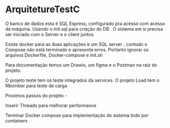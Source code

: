 # ArquitetureTestC

O banco de dados esta é SQL Espress, configurado pra acesso com acesso da máquina. Usando o Init.sql para criação do DB .
O sistema em si precisa ser iniciado com o Server e o client juntos. 

Existe docker para as duas aplicações e um SQL server , contudo o Compose não está terminado e apresenta erros.
Portanto ignorar os arquivos Dockerfile, Docker-compose e init.sh

Para documentação temos um Drawio, um figma e o Postman na raiz do projeto.

O projeto teste tem os teste integrados da services.
O projeto Load tem o Nbomber para teste de carga 

Proximos passos do projeto -

Inserir Threads para melhorar performance

Terminar Docker compose para implementação do sistema todo por containers
 

